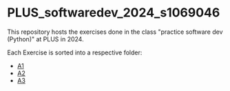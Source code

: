 # PLUS_softwaredev_2024_s1069046

This repository hosts the exercises done in the class "practice software dev (Python)" at PLUS in 2024.

Each Exercise is sorted into a respective folder:
- [A1](https://github.com/leaeffertz/PLUS_softwaredev_2024_s1069046/blob/main/A1/)
- [A2](https://github.com/leaeffertz/PLUS_softwaredev_2024_s1069046/blob/main/A2/A2.md)
- [A3](https://github.com/leaeffertz/PLUS_softwaredev_2024_s1069046/blob/main/A3/A3.ipynb)
